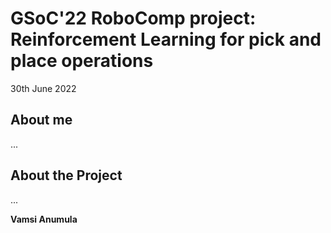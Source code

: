 # GSoC'22 RoboComp project: Reinforcement Learning for pick and place operations

30th June 2022

## About me

...

## About the Project
...

__Vamsi Anumula__
